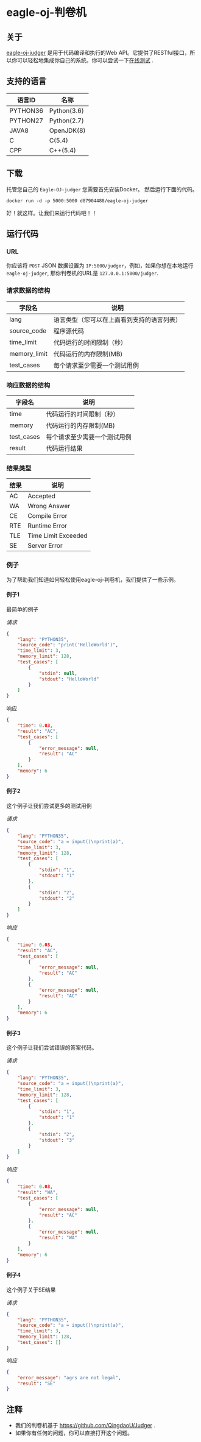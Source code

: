 # eagle-oj-判卷机

## 关于

[eagle-oj-judger](https://github.com/Eagle-OJ/eagle-oj-judger)
是用于代码编译和执行的Web API。它提供了RESTful接口，所以你可以轻松地集成你自己的系统。你可以尝试一下[在线测试](http://docs.eagleoj.com/judger/index) .

## 支持的语言

| 语言ID      | 名称        |
| ----------- | ----------- |
| PYTHON36    | Python(3.6) |
| PYTHON27    | Python(2.7) |
| JAVA8       | OpenJDK(8)  |
| C           | C(5.4)      |
| CPP         | C++(5.4)    |

## 下载

托管您自己的 `Eagle-OJ-judger` 您需要首先安装Docker。 然后运行下面的代码。

`docker run -d -p 5000:5000 d87904488/eagle-oj-judger`

好！就这样。让我们来运行代码吧！！

## 运行代码

### URL

你应该将 `POST` JSON 数据设置为 `IP:5000/judger`，例如，如果你想在本地运行`eagle-oj-judger`, 那你判卷机的URL是 `127.0.0.1:5000/judger`.

### 请求数据的结构

|    字段名     | 说明                                                     |
| ------------ | -------------------------------------------------------- |
| lang         | 语言类型（您可以在上面看到支持的语言列表）                   |
| source_code  | 程序源代码                                                |
| time_limit   | 代码运行的时间限制（秒）                                   |
| memory_limit | 代码运行的内存限制(MB)                                     |
| test_cases   | 每个请求至少需要一个测试用例                                |

### 响应数据的结构

|  字段名     | 说明                                   |
| ---------- | -------------------------------------- |
| time       | 代码运行的时间限制（秒）                 |
| memory     | 代码运行的内存限制(MB)                   |
| test_cases | 每个请求至少需要一个测试用例              |
| result     | 代码运行结果                            |

### 结果类型

|   结果  | 说明                |
| ------ | ------------------- |
| AC     | Accepted            |
| WA     | Wrong Answer        |
| CE     | Compile Error       |
| RTE    | Runtime Error       |
| TLE    | Time Limit Exceeded |
| SE     | Server Error        |

### 例子

为了帮助我们知道如何轻松使用eagle-oj-判卷机，我们提供了一些示例。

#### 例子1

最简单的例子

*请求*

``` json
{
	"lang": "PYTHON35",
	"source_code": "print('HelloWorld')",
	"time_limit": 3,
	"memory_limit": 128,
	"test_cases": [
		{
			"stdin": null,
			"stdout": "HelloWorld"
		}
	]
}
```

响应

```json
{
    "time": 0.03,
    "result": "AC",
    "test_cases": [
        {
            "error_message": null,
            "result": "AC"
        }
    ],
    "memory": 6
}
```

#### 例子2

这个例子让我们尝试更多的测试用例

*请求*

```json
{
	"lang": "PYTHON35",
	"source_code": "a = input()\nprint(a)",
	"time_limit": 3,
	"memory_limit": 128,
	"test_cases": [
		{
			"stdin": "1",
			"stdout": "1"
		},
		{
			"stdin": "2",
			"stdout": "2"
		}
	]
}
```

*响应*

```json
{
    "time": 0.03,
    "result": "AC",
    "test_cases": [
        {
            "error_message": null,
            "result": "AC"
        },
        {
            "error_message": null,
            "result": "AC"
        }
    ],
    "memory": 6
}
```

#### 例子3

这个例子让我们尝试错误的答案代码。

*请求*

```json
{
	"lang": "PYTHON35",
	"source_code": "a = input()\nprint(a)",
	"time_limit": 3,
	"memory_limit": 128,
	"test_cases": [
		{
			"stdin": "1",
			"stdout": "1"
		},
		{
			"stdin": "2",
			"stdout": "3"
		}
	]
}
```

*响应*

```json
{
    "time": 0.03,
    "result": "WA",
    "test_cases": [
        {
            "error_message": null,
            "result": "AC"
        },
        {
            "error_message": null,
            "result": "WA"
        }
    ],
    "memory": 6
}
```

#### 例子4

这个例子关于SE结果

*请求*

```json
{
	"lang": "PYTHON35",
	"source_code": "a = input()\nprint(a)",
	"time_limit": 3,
	"memory_limit": 128,
	"test_cases": []
}
```

*响应*

```json
{
    "error_message": "agrs are not legal",
    "result": "SE"
}
```



##  注释

* 我们的判卷机基于 https://github.com/QingdaoU/Judger .
* 如果你有任何的问题，你可以直接打开这个问题。
